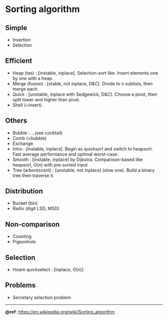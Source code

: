 # Sorting algorithm

Simple
---
- Insertion
- Selection

Efficient
---
- Heap (tas) : [instable, inplace]. Selection-sort like. Insert elements one by one with a heap.
- Merge (fusion) : [stable, not inplace, D&C]. Divide to n sublists, then merge each.
- Quick : [unstable, inplace with Sedgewick, D&C]. Choose a pivot, then split lower and higher than pivot.
- Shell (+insert)

Others
---
- Bubble : ...(see cocktail)
- Comb (+bubble)
- Exchange
- Intro : [instable, inplace]. Begin as quicksort and switch to heapsort. Fast average performance and optimal worst-case.
- Smooth : [instable, inplace] by Dijkstra. Comparison-based like heapsort, O(n) with pre-sorted input
- Tree (arborescent) : [unstable, not inplace] (slow one). Build a binary tree then traverse it.

Distribution
---
- Bucket (bin)
- Radix (digit LSD, MSD)

Non-comparison
---
- Counting
- Pigeonhole

## Selection
- Hoare quickselect : [inplace, O(n)]

## Problems
- Secretary selection problem

---
**@ref**: https://en.wikipedia.org/wiki/Sorting_algorithm
